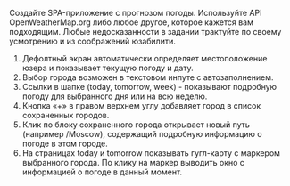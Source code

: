 
Создайте SPA-приложение с прогнозом погоды. Используйте API OpenWeatherMap.org
либо любое другое, которое кажется вам подходящим. Любые недосказанности в задании
трактуйте по своему усмотрению и из соображений юзабилити.

1) Дефолтный экран автоматически определяет местоположение юзера и показывает
текущую погоду и дату.
2) Выбор города возможен в текстовом инпуте с автозаполнением.
3) Ссылки в шапке (today, tomorrow, week) - показывают подробную погоду для
выбранного дня или на всю неделю.
4) Кнопка «+» в правом верхнем углу добавляет город в список сохраненных городов.
5) Клик по блоку сохраненного города открывает новый путь (например /Moscow),
содержащий подробную информацию о погоде в этом городе.
6) На страницах today и tomorrow показывать гугл-карту с маркером выбранного города.
По клику на маркер выводить окно с информацией о погоде в данный момент.